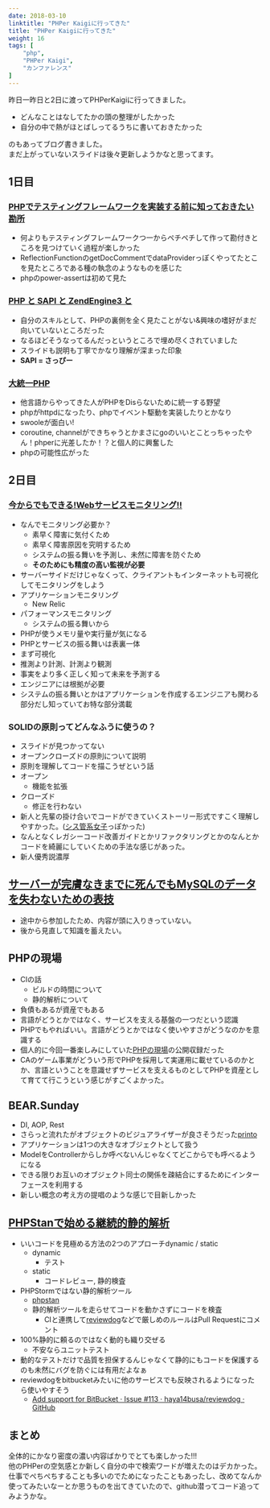 ```yaml
---
date: 2018-03-10
linktitle: "PHPer Kaigiに行ってきた"
title: "PHPer Kaigiに行ってきた"
weight: 16
tags: [
    "php",
    "PHPer Kaigi",
    "カンファレンス"
]
---
```


昨日一昨日と2日に渡ってPHPerKaigiに行ってきました。

 - どんなことはなしてたかの頭の整理がしたかった
 - 自分の中で熱がほとばしってるうちに書いておきたかった

のもあってブログ書きました。  
まだ上がっていないスライドは後々更新しようかなと思ってます。

## 1日目
### [PHPでテスティングフレームワークを実装する前に知っておきたい勘所](https://niconare.nicovideo.jp/watch/kn2945)

 - 何よりもテスティングフレームワークつ一からペチペチして作って勘付きところを見つけていく過程が楽しかった
 - ReflectionFunctionのgetDocCommentでdataProviderっぽくやってたとこを見たところである種の執念のようなものを感じた
 - phpのpower-assertは初めて見た

### [PHP と SAPI と ZendEngine3 と](https://www.slideshare.net/do_aki/php-sapi-zendengine3)

 - 自分のスキルとして、PHPの裏側を全く見たことがない&興味の嗜好がまだ向いていないところだった
 - なるほどそうなってるんだっというところで埋め尽くされていました
 - スライドも説明も丁寧でかなり理解が深まった印象
 - **SAPI = さっぴー**


### [大統一PHP](https://speakerdeck.com/uzulla/da-tong-php)
 - 他言語からやってきた人がPHPをDisらないために統一する野望
 - phpがhttpdになったり、phpでイベント駆動を実装したりとかなり
 - swooleが面白い!
 - coroutine, channelができちゃうとかまさにgoのいいとことっちゃったやん！phperに光差したか！？と個人的に興奮した
 - phpの可能性広がった

## 2日目

### [今からでもできる!Webサービスモニタリング!!](https://speakerdeck.com/soudai/phper-monitoring)
 - なんでモニタリング必要か？
   - 素早く障害に気付くため
   - 素早く障害原因を究明するため
   - システムの振る舞いを予測し、未然に障害を防ぐため
   - **そのためにも精度の高い監視が必要**
 - サーバーサイドだけじゃなくって、クライアントもインターネットも可視化してモニタリングをしよう
 - アプリケーションモニタリング
   - New Relic
  - パフォーマンスモニタリング
     - システムの振る舞いから
 - PHPが使うメモリ量や実行量が気になる
 - PHPとサービスの振る舞いは表裏一体
 - まず可視化
 - 推測より計測、計測より観測
 - 事実をより多く正しく知って未来を予測する
 - エンジニアには根拠が必要
 - システムの振る舞いとかはアプリケーションを作成するエンジニアも関わる部分だし知っていてお特な部分満載

### SOLIDの原則ってどんなふうに使うの？
 - スライドが見つかってない
 - オープンクローズドの原則について説明
 - 原則を理解してコードを描こうぜという話
 - オープン
   - 機能を拡張
 - クローズド
   - 修正を行わない
 - 新人と先輩の掛け合いでコードができていくストーリー形式ですこく理解しやすかった。([シス管系女子](http://system-admin-girl.com)っぽかった)
 - なんとなくレガシーコード改善ガイドとかリファクタリングとかのなんとかコードを綺麗にしていくための手法な感じがあった。
 - 新人優秀説濃厚

## [サーバーが完膚なきまでに死んでもMySQLのデータを失わないための表技](https://www.slideshare.net/yoku0825/mysql-90218198)
 - 途中から参加したため、内容が頭に入りきっていない。
 - 後から見直して知識を蓄えたい。

## PHPの現場
  - CIの話
    - ビルドの時間について
    - 静的解析について
  - 負債もあるが資産でもある
  - 言語がどうとかではなく、サービスを支える基盤の一つだという認識
  - PHPでもやればいい。言語がどうとかではなく使いやすさがどうなのかを意識する
  - 個人的に今回一番楽しみにしていた[PHPの現場](https://php-genba.shin1x1.com)の公開収録だった
  - CAのゲーム事業がどういう形でPHPを採用して実運用に載せているのかとか、言語ということを意識せずサービスを支えるものとしてPHPを資産として育てて行こうという感じがすごくよかった。

## BEAR.Sunday
 - DI, AOP, Rest
 - さらっと流れたがオブジェクトのビジュアライザーが良さそうだった[printo](https://github.com/koriym/print_o)
 - アプリケーションは1つの大きなオブジェクトとして扱う
 - ModelをControllerからしか呼べないんじゃなくてどこからでも呼べるようになる
 - できる限りお互いのオブジェクト同士の関係を疎結合にするためにインターフェースを利用する
 - 新しい概念の考え方の提唱のような感じで目新しかった

## [PHPStanで始める継続的静的解析](https://speakerdeck.com/hirak/php-static-analysis)
 - いいコードを見極める方法の2つのアプローチdynamic / static
   - dynamic
     - テスト
   - static
     - コードレビュー, 静的検査
 - PHPStormではない静的解析ツール
   - [phpstan](https://github.com/phpstan/phpstan)
   - 静的解析ツールを走らせてコードを動かさずにコードを検査
     - CIと連携して[reviewdog](https://github.com/haya14busa/reviewdog)などで厳しめのルールはPull Requestにコメント
 - 100%静的に頼るのではなく動的も織り交ぜる
   - 不安ならユニットテスト
 - 動的なテストだけで品質を担保するんじゃなくて静的にもコードを保護するのも未然にバグを防ぐには有用だよなぁ
 - reviewdogをbitbucketみたいに他のサービスでも反映されるようになったら使いやすそう
   - [Add support for BitBucket · Issue #113 · haya14busa/reviewdog · GitHub](https://github.com/haya14busa/reviewdog/issues/113)

## まとめ

全体的にかなり密度の濃い内容ばかりでとても楽しかった!!!  
他のPHPerの空気感とか新しく自分の中で検索ワードが増えたのはデカかった。  
仕事でぺちぺちすることも多いのでためになったこともあったし、改めてなんか使ってみたいなーとか思うものを出てきていたので、github潜ってコード追ってみようかな。
